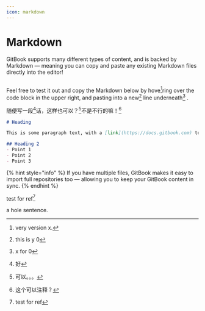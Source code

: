```yaml
---
icon: markdown
---
```


# Markdown

GitBook supports many different types of content, and is backed by Markdown — meaning you can copy and paste any existing Markdown files directly into the editor!

<figure><img src="https://gitbookio.github.io/onboarding-template-images/markdown-hero.png" alt=""><figcaption></figcaption></figure>

Feel free to test it out and copy the Markdown below by hove[^1]ring over the code block in the upper right, and pasting into a new[^2] line underneath[^3] .

随便写一段[^4]话，这样也可以？[^5]不是不行的嘛！[^6]

```markdown
# Heading

This is some paragraph text, with a [link](https://docs.gitbook.com) to our docs. 

## Heading 2
- Point 1
- Point 2
- Point 3
```

{% hint style="info" %}
If you have multiple files, GitBook makes it easy to import full repositories too — allowing you to keep your GitBook content in sync.
{% endhint %}

test for ref[^7]

a hole sentence.

[^1]: very version x.

[^2]: this is y 0

[^3]: x for 0

[^4]: &#x20;好

[^5]: &#x20;可以。。。

[^6]: &#x20;这个可以注释？

[^7]: test for ref
